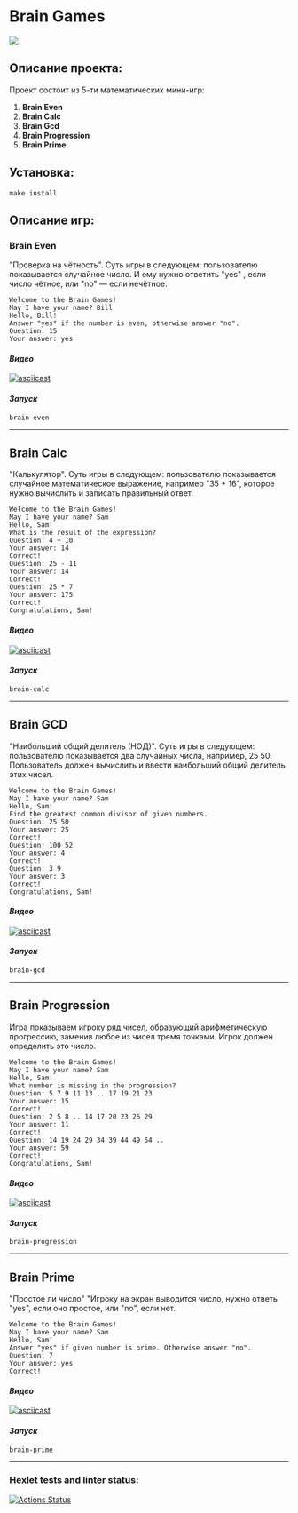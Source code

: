 # **Brain Games** 
<a href="https://codeclimate.com/github/zigbul/frontend-project-44/maintainability">
    <img src="https://api.codeclimate.com/v1/badges/d3d8f68ac6409433f547/maintainability" />
</a>

## **Описание проекта:**

Проект состоит из 5-ти математических мини-игр:
1. **Brain Even**
2. **Brain Calc**
3. **Brain Gcd**
4. **Brain Progression**
5. **Brain Prime**

## **Установка:**

```
make install
```

## **Описание игр:**

### **Brain Even**

"Проверка на чётность".
Суть игры в следующем: пользователю показывается случайное число.
И ему нужно ответить "yes" , если число чётное, или "no" — если нечётное.
```
Welcome to the Brain Games!
May I have your name? Bill
Hello, Bill!
Answer "yes" if the number is even, otherwise answer "no".
Question: 15
Your answer: yes
```
#### _Видео_
[![asciicast](https://asciinema.org/a/A29sljXGCa7IjR9sr6jEmq0PD.svg)](https://asciinema.org/a/A29sljXGCa7IjR9sr6jEmq0PD)

#### _Запуск_
```
brain-even
```
___

## **Brain Calc**

"Калькулятор".
Суть игры в следующем: пользователю показывается случайное математическое выражение,
например "35 + 16", которое нужно вычислить и записать правильный ответ.
```
Welcome to the Brain Games!
May I have your name? Sam
Hello, Sam!
What is the result of the expression?
Question: 4 + 10
Your answer: 14
Correct!
Question: 25 - 11
Your answer: 14
Correct!
Question: 25 * 7
Your answer: 175
Correct!
Congratulations, Sam!
```
#### _Видео_
[![asciicast](https://asciinema.org/a/DlGZSWYYzZItxVNz6mD54kQac.svg)](https://asciinema.org/a/DlGZSWYYzZItxVNz6mD54kQac)

#### _Запуск_
```
brain-calc
```
___

## Brain GCD

"Наибольший общий делитель (НОД)".
Суть игры в следующем: пользователю показывается два случайных числа, например, 25 50.
Пользователь должен вычислить и ввести наибольший общий делитель этих чисел.
```
Welcome to the Brain Games!
May I have your name? Sam
Hello, Sam!
Find the greatest common divisor of given numbers.
Question: 25 50
Your answer: 25
Correct!
Question: 100 52
Your answer: 4
Correct!
Question: 3 9
Your answer: 3
Correct!
Congratulations, Sam!
```
#### _Видео_
[![asciicast](https://asciinema.org/a/zDrp9QnSnoEDhmI0YLPixjx86.svg)](https://asciinema.org/a/zDrp9QnSnoEDhmI0YLPixjx86)

#### _Запуск_
```
brain-gcd
```
___

## Brain Progression

Игра показываем игроку ряд чисел, образующий арифметическую прогрессию, 
заменив любое из чисел тремя точками. Игрок должен определить это число.
```
Welcome to the Brain Games!
May I have your name? Sam
Hello, Sam!
What number is missing in the progression?
Question: 5 7 9 11 13 .. 17 19 21 23
Your answer: 15
Correct!
Question: 2 5 8 .. 14 17 20 23 26 29
Your answer: 11
Correct!
Question: 14 19 24 29 34 39 44 49 54 ..
Your answer: 59
Correct!
Congratulations, Sam!
```
#### _Видео_
[![asciicast](https://asciinema.org/a/M3XKHF5SIK44SrTNjBRlp7RSU.svg)](https://asciinema.org/a/M3XKHF5SIK44SrTNjBRlp7RSU)

#### _Запуск_
```
brain-progression
```
___

## Brain Prime

"Простое ли число"
"Игроку на экран выводится число, нужно ответь "yes", если оно простое,
или "no", если нет.
```
Welcome to the Brain Games!
May I have your name? Sam
Hello, Sam!
Answer "yes" if given number is prime. Otherwise answer "no".
Question: 7
Your answer: yes
Correct!
```
#### _Видео_
[![asciicast](https://asciinema.org/a/59WidGyOFs4rIBzoichXyP3DA.svg)](https://asciinema.org/a/59WidGyOFs4rIBzoichXyP3DA)

#### _Запуск_
```
brain-prime
```
___

### Hexlet tests and linter status:
[![Actions Status](https://github.com/zigbul/frontend-project-44/workflows/hexlet-check/badge.svg)](https://github.com/zigbul/frontend-project-44/actions)
